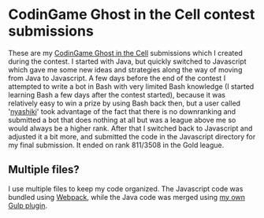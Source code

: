 # CodinGame Ghost in the Cell contest submissions
These are my [CodinGame Ghost in the Cell](https://www.codingame.com/contests/ghost-in-the-cell) submissions which I created during the contest. I started with Java, but quickly switched to Javascript which gave me some new ideas and strategies along the way of moving from Java to Javascript. A few days before the end of the contest I attempted to write a bot in Bash with very limited Bash knowledge (I started learning Bash a few days after the contest started), because it was relatively easy to win a prize by using Bash back then, but a user called '[nyashiki](https://www.codingame.com/profile/ab2489568a1dfc72b2f5a7423dcdc3e3878739)' took advantage of the fact that there is no downranking and submitted a bot that does nothing at all but was a league above me so would always be a higher rank. After that I switched back to Javascript and adjusted it a bit more, and submitted the code in the Javascript directory for my final submission. It ended on rank 811/3508 in the Gold league.

## Multiple files?
I use multiple files to keep my code organized. The Javascript code was bundled using [Webpack](https://webpack.github.io/), while the Java code was merged using [my own Gulp plugin](https://www.npmjs.com/package/gulp-java-merger).
